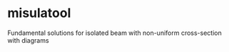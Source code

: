 misulatool
==========

Fundamental solutions for isolated beam with non-uniform cross-section with diagrams